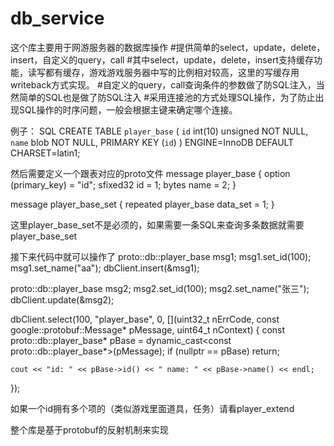 # db_service
这个库主要用于网游服务器的数据库操作
#提供简单的select，update，delete，insert，自定义的query，call
#其中select，update，delete，insert支持缓存功能，读写都有缓存，游戏游戏服务器中写的比例相对较高，这里的写缓存用writeback方式实现。
#自定义的query，call查询条件的参数做了防SQL注入，当然简单的SQL也是做了防SQL注入
#采用连接池的方式处理SQL操作，为了防止出现SQL操作的时序问题，一般会根据主键来确定哪个连接。

例子：
SQL
CREATE TABLE `player_base` (
  `id` int(10) unsigned NOT NULL,
  `name` blob NOT NULL,
  PRIMARY KEY (`id`)
) ENGINE=InnoDB DEFAULT CHARSET=latin1;

然后需要定义一个跟表对应的proto文件
message player_base {
	option (primary_key) = "id";
	sfixed32 id = 1;
	bytes name = 2;
}

message player_base_set {
	repeated player_base data_set = 1;
}

这里player_base_set不是必须的，如果需要一条SQL来查询多条数据就需要player_base_set

接下来代码中就可以操作了
proto::db::player_base msg1;
msg1.set_id(100);
msg1.set_name("aa");
dbClient.insert(&msg1);

proto::db::player_base msg2;
msg2.set_id(100);
msg2.set_name("张三");
dbClient.update(&msg2);

dbClient.select(100, "player_base", 0, [](uint32_t nErrCode, const google::protobuf::Message* pMessage, uint64_t nContext)
{
	const proto::db::player_base* pBase = dynamic_cast<const proto::db::player_base*>(pMessage);
	if (nullptr == pBase)
		return;

	cout << "id: " << pBase->id() << " name: " << pBase->name() << endl;
});

如果一个id拥有多个项的（类似游戏里面道具，任务）请看player_extend

整个库是基于protobuf的反射机制来实现
